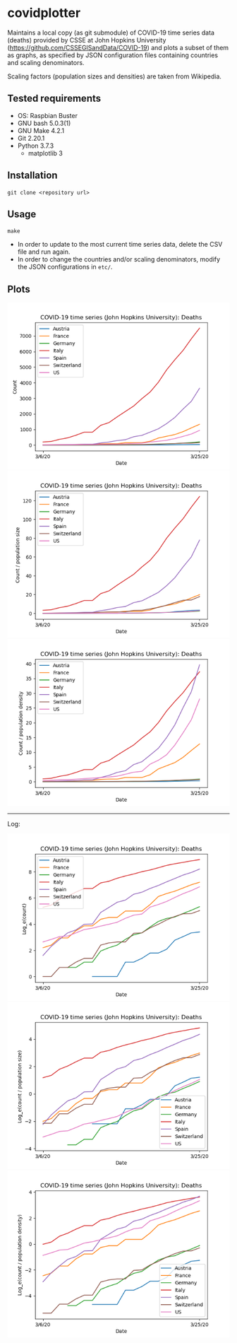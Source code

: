 # covidplotter

Maintains a local copy (as git submodule) of COVID-19 time series data (deaths) provided by CSSE at John Hopkins University (<https://github.com/CSSEGISandData/COVID-19>) and plots a subset of them as graphs, as specified by JSON configuration files containing countries and scaling denominators.

Scaling factors (population sizes and densities) are taken from Wikipedia.

## Tested requirements

- OS: Raspbian Buster
- GNU bash 5.0.3(1)
- GNU Make 4.2.1
- Git 2.20.1
- Python 3.7.3
    - matplotlib 3

## Installation

```
git clone <repository url>
```

## Usage

```
make
```

- In order to update to the most current time series data, delete the CSV file and run again.
- In order to change the countries and/or scaling denominators, modify the JSON configurations in `etc/`.

## Plots

![](time_series_covid19_deaths_global.png)
![](time_series_covid19_deaths_global.@population.png)
![](time_series_covid19_deaths_global.@density.png)

---

Log:

![](time_series_covid19_deaths_global.@log.png)
![](time_series_covid19_deaths_global.@population@log.png)
![](time_series_covid19_deaths_global.@density@log.png)
